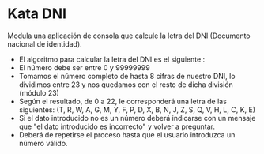 # Kata DNI

Modula una aplicación de consola que calcule la letra del DNI (Documento nacional de identidad).

- El algoritmo para calcular la letra del DNI es el siguiente :
- El número debe ser entre 0 y 99999999
- Tomamos el número completo de hasta 8 cifras de nuestro DNI, lo dividimos entre 23 y nos quedamos con el resto de dicha división (módulo 23)
- Según el resultado, de 0 a 22, le corresponderá una letra de las siguientes:  (T, R, W, A, G, M, Y, F, P, D, X, B, N, J, Z, S, Q, V, H, L, C, K, E)
- Si el dato introducido no es un número deberá indicarse con un mensaje que "el dato introducido es incorrecto" y volver a preguntar.
- Deberá de repetirse el proceso hasta que el usuario introduzca un número válido.
